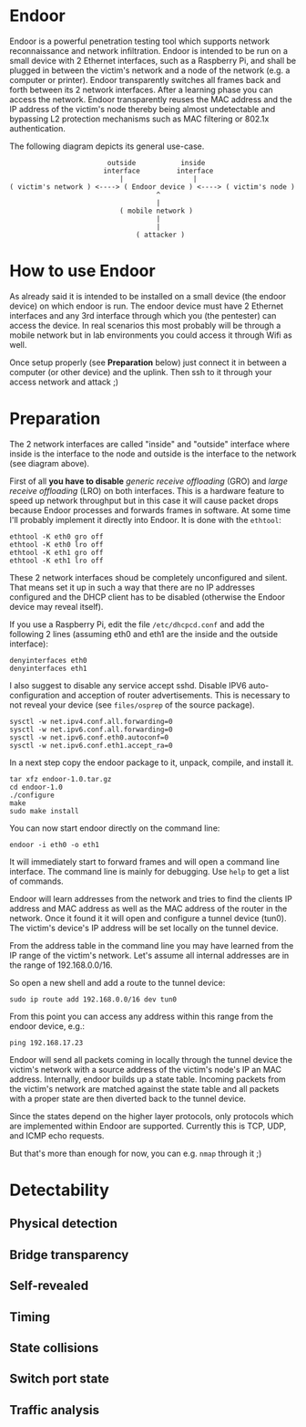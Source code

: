 # Endoor

Endoor is a powerful penetration testing tool which supports network
reconnaissance and network infiltration.  Endoor is intended to be run on a
small device with 2 Ethernet interfaces, such as a Raspberry Pi, and shall be
plugged in between the victim's network and a node of the network (e.g. a
computer or printer).  Endoor transparently switches all frames back and forth
between its 2 network interfaces.  After a learning phase you can access the
network. Endoor transparently reuses the MAC address and the IP address of the
victim's node thereby being almost undetectable and bypassing L2 protection
mechanisms such as MAC filtering or 802.1x authentication.

The following diagram depicts its general use-case.

```
                        outside           inside
                       interface         interface
                           |                 |
( victim's network ) <----> ( Endoor device ) <----> ( victim's node )
                                    ^
                                    |
                           ( mobile network )
                                    |
                                    |
                               ( attacker )
```

# How to use Endoor

As already said it is intended to be installed on a small device (the endoor
device) on which endoor is run. The endoor device must have 2 Ethernet
interfaces and any 3rd interface through which you (the pentester) can access
the device. In real scenarios this most probably will be through a mobile
network but in lab environments you could access it through Wifi as well.

Once setup properly (see **Preparation** below) just connect it in between a
computer (or other device) and the uplink. Then ssh to it through your access
network and attack ;)

# Preparation

The 2 network interfaces are called "inside" and "outside" interface where
inside is the interface to the node and outside is the interface to the network
(see diagram above).

First of all **you have to disable** _generic receive offloading_ (GRO) and
_large receive offloading_ (LRO) on both interfaces. This is a hardware feature
to speed up network throughput but in this case it will cause packet drops
because Endoor processes and forwards frames in software. At some time I'll
probably implement it directly into Endoor. It is done with the `ethtool`:

```
ethtool -K eth0 gro off
ethtool -K eth0 lro off
ethtool -K eth1 gro off
ethtool -K eth1 lro off
```

These 2 network interfaces shoud be completely unconfigured and silent. That
means set it up in such a way that there are no IP addresses configured and the
DHCP client has to be disabled (otherwise the Endoor device may reveal itself).

If you use a Raspberry Pi, edit the file `/etc/dhcpcd.conf` and add the
following 2 lines (assuming eth0 and eth1 are the inside and the outside
interface):
```
denyinterfaces eth0
denyinterfaces eth1
```

I also suggest to disable any service accept sshd. Disable IPV6
auto-configuration and acception of router advertisements. This is necessary to
not reveal your device (see `files/osprep` of the source package).
```
sysctl -w net.ipv4.conf.all.forwarding=0
sysctl -w net.ipv6.conf.all.forwarding=0
sysctl -w net.ipv6.conf.eth0.autoconf=0
sysctl -w net.ipv6.conf.eth1.accept_ra=0
```

In a next step copy the endoor package to it, unpack, compile, and install it.
```
tar xfz endoor-1.0.tar.gz
cd endoor-1.0
./configure
make
sudo make install
```

You can now start endoor directly on the command line:
```
endoor -i eth0 -o eth1
```

It will immediately start to forward frames and will open a command line
interface. The command line is mainly for debugging. Use `help` to get a list
of commands.

Endoor will learn addresses from the network and tries to find the clients IP
address and MAC address as well as the MAC address of the router in the
network. Once it found it it will open and configure a tunnel device (tun0).
The victim's device's IP address will be set locally on the tunnel device.

From the address table in the command line you may have learned from the IP
range of the victim's network. Let's assume all internal addresses are in the
range of 192.168.0.0/16.

So open a new shell and add a route to the tunnel device:
```
sudo ip route add 192.168.0.0/16 dev tun0
```

From this point you can access any address within this range from the endoor
device, e.g.:
```
ping 192.168.17.23
```

Endoor will send all packets coming in locally through the tunnel device the
victim's network with a source address of the victim's node's IP an MAC
address.
Internally, endoor builds up a state table. Incoming packets from the victim's
network are matched against the state table and all packets with a proper state
are then diverted back to the tunnel device.

Since the states depend on the higher layer protocols, only protocols which are
implemented within Endoor are supported.
Currently this is TCP, UDP, and ICMP echo requests.

But that's more than enough for now, you can e.g. `nmap` through it ;)


# Detectability

## Physical detection

## Bridge transparency

## Self-revealed

## Timing

## State collisions

## Switch port state

## Traffic analysis

